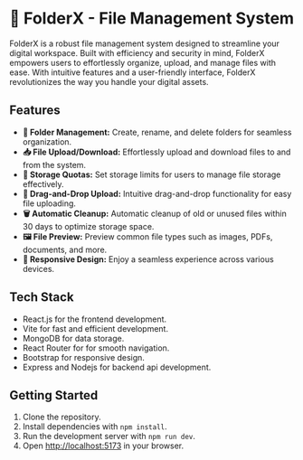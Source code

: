# 📁 FolderX - File Management System

FolderX is a robust file management system designed to streamline your digital workspace. Built with efficiency and security in mind, FolderX empowers users to effortlessly organize, upload, and manage files with ease. With intuitive features and a user-friendly interface, FolderX revolutionizes the way you handle your digital assets.

## Features

- **📂 Folder Management:** Create, rename, and delete folders for seamless organization.
- **📥 File Upload/Download:** Effortlessly upload and download files to and from the system.
- **💾 Storage Quotas:** Set storage limits for users to manage file storage effectively.
- **🚀 Drag-and-Drop Upload:** Intuitive drag-and-drop functionality for easy file uploading.
- **🗑️ Automatic Cleanup:** Automatic cleanup of old or unused files within 30 days to optimize storage space.
- **🖼️ File Preview:** Preview common file types such as images, PDFs, documents, and more.
- **📱 Responsive Design:** Enjoy a seamless experience across various devices.

## Tech Stack

- React.js for the frontend development.
- Vite for fast and efficient development.
- MongoDB for data storage.
- React Router for for smooth navigation.
- Bootstrap for responsive design.
- Express and Nodejs for backend api development.

## Getting Started

1. Clone the repository.
2. Install dependencies with `npm install`.
3. Run the development server with `npm run dev`.
4. Open [http://localhost:5173](http://localhost:5173) in your browser.

